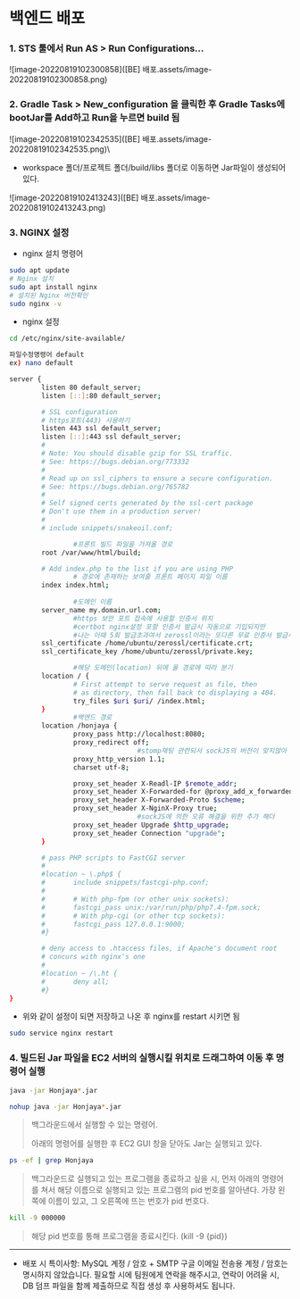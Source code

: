 # 백엔드 배포

### 1. STS 툴에서 Run AS >  Run Configurations...

![image-20220819102300858]([BE] 배포.assets/image-20220819102300858.png)



### 2. Gradle Task > New_configuration 을 클릭한 후 Gradle Tasks에 bootJar를 Add하고 Run을 누르면 build 됨

![image-20220819102342535]([BE] 배포.assets/image-20220819102342535.png)\

- workspace 폴더/프로젝트 폴더/build/libs 폴더로 이동하면 Jar파일이 생성되어 있다.

![image-20220819102413243]([BE] 배포.assets/image-20220819102413243.png)



### 3. NGINX 설정

- nginx 설치 명령어

```bash
sudo apt update
# Nginx 설치
sudo apt install nginx
# 설치된 Nginx 버전확인
sudo nginx -v
```

- nginx 설정

```bash
cd /etc/nginx/site-available/

파일수정명령어 default
ex) nano default
```

```bash
server {
        listen 80 default_server;
        listen [::]:80 default_server;

        # SSL configuration
        # https포트(443) 사용하기
        listen 443 ssl default_server;
        listen [::]:443 ssl default_server;
        #
        # Note: You should disable gzip for SSL traffic.
        # See: https://bugs.debian.org/773332
        #
        # Read up on ssl_ciphers to ensure a secure configuration.
        # See: https://bugs.debian.org/765782
        #
        # Self signed certs generated by the ssl-cert package
        # Don't use them in a production server!
        #
        # include snippets/snakeoil.conf;

				#프론트 빌드 파일을 가져올 경로
        root /var/www/html/build;

        # Add index.php to the list if you are using PHP
				# 경로에 존재하는 보여줄 프론트 페이지 파일 이름
        index index.html;
				
				#도메인 이름
        server_name my.domain.url.com;
				#https 보안 포트 접속에 사용할 인증서 위치
				#certbot nginx설정 포함 인증서 발급시 자동으로 기입되지만
				#나는 이때 5회 발급초과여서 zerossl이라는 또다른 무료 인증서 발급사이트를 사용함
        ssl_certificate /home/ubuntu/zerossl/certificate.crt;
        ssl_certificate_key /home/ubuntu/zerossl/private.key;

				#해당 도메인(location) 뒤에 올 경로에 따라 분기
        location / {
                # First attempt to serve request as file, then
                # as directory, then fall back to displaying a 404.
                try_files $uri $uri/ /index.html;
        }
				#백엔드 경로
        location /honjaya {
                proxy_pass http://localhost:8080;
                proxy_redirect off;
								#stomp채팅 관련되서 sockJS의 버전이 맞지않아 http 버전을 재설정함
                proxy_http_version 1.1;
                charset utf-8;

                proxy_set_header X-Readl-IP $remote_addr;
                proxy_set_header X-Forwarded-for @proxy_add_x_forwarded_for;
                proxy_set_header X-Forwarded-Proto $scheme;
                proxy_set_header X-NginX-Proxy true;
								#sockJS에 의한 오류 해결을 위한 추가 해더
                proxy_set_header Upgrade $http_upgrade;
                proxy_set_header Connection "upgrade";
        }

        # pass PHP scripts to FastCGI server
        #
        #location ~ \.php$ {
        #       include snippets/fastcgi-php.conf;
        #
        #       # With php-fpm (or other unix sockets):
        #       fastcgi_pass unix:/var/run/php/php7.4-fpm.sock;
        #       # With php-cgi (or other tcp sockets):
        #       fastcgi_pass 127.0.0.1:9000;
        #}

        # deny access to .htaccess files, if Apache's document root
        # concurs with nginx's one
        #
        #location ~ /\.ht {
        #       deny all;
        #}
}
```

- 위와 같이 설정이 되면 저장하고 나온 후 nginx를 restart 시키면 됨

```bash
sudo service nginx restart
```



### 4. 빌드된 Jar 파일을 EC2 서버의 실행시킬 위치로 드래그하여 이동 후 명령어 실행

```bash
java -jar Honjaya*.jar
```

```bash
nohup java -jar Honjaya*.jar
```

> 백그라운드에서 실행할 수 있는 명령어.
>
> 아래의 명령어를 실행한 후 EC2 GUI 창을 닫아도 Jar는 실행되고 있다.

```bash
ps -ef | grep Honjaya
```

> 백그라운드로 실행되고 있는 프로그램을 종료하고 싶을 시, 먼저 아래의 명령어를 쳐서 해당 이름으로 실행되고 있는 프로그램의 pid 번호를 알아낸다. 가장 왼쪽에 이름이 있고, 그 오른쪽에 뜨는 번호가 pid 번호다.

```bash
kill -9 000000
```

> 해당 pid 번호를 통해 프로그램을 종료시킨다. (kill -9 {pid})



---

- 배포 시 특이사항: MySQL 계정 / 암호 + SMTP 구글 이메일 전송용 계정 / 암호는 명시하지 않았습니다. 필요할 시에 팀원에게 연락을 해주시고, 연락이 어려울 시, DB 덤프 파일을 함께 제출하므로 직접 생성 후 사용하셔도 됩니다.